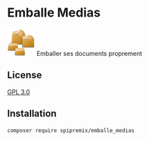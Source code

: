# Emballe Medias

![Logo](images/emballe_medias.png) Emballer ses documents proprement

## License

[GPL 3.0](LICENSE)

## Installation

```bash
composer require spipremix/emballe_medias
```
